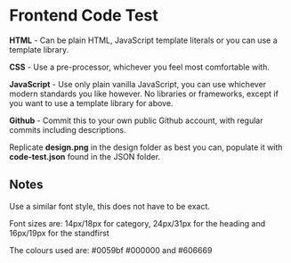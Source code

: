 # Frontend Code Test
**HTML** - Can be plain HTML, JavaScript template literals or you can use a template library.

**CSS** - Use a pre-processor, whichever you feel most comfortable with.

**JavaScript** - Use only plain vanilla JavaScript, you can use whichever modern standards you like however. No libraries or frameworks, except if you want to use a template library for above.

**Github** - Commit this to your own public Github account, with regular commits including descriptions.

Replicate **design.png** in the design folder as best you can, populate it with **code-test.json** found in the JSON folder.

## Notes

Use a similar font style, this does not have to be exact.

Font sizes are: 14px/18px for category, 24px/31px for the heading and 16px/19px for the standfirst

The colours used are: #0059bf #000000 and #606669
